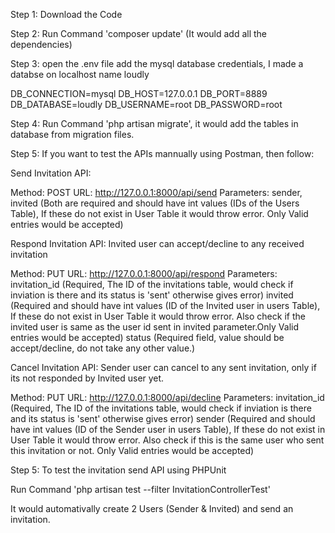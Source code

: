 Step 1: Download the Code

Step 2: Run Command 'composer update' (It would add all the dependencies)

Step 3: open the .env file add the mysql database credentials, I made a databse on localhost name loudly

DB_CONNECTION=mysql
DB_HOST=127.0.0.1
DB_PORT=8889
DB_DATABASE=loudly
DB_USERNAME=root
DB_PASSWORD=root

Step 4: Run Command 'php artisan migrate', it would add the tables in database from migration files.

Step 5: If you want to test the APIs mannually using Postman, then follow:

Send Invitation API:  

Method: POST
URL: http://127.0.0.1:8000/api/send
Parameters: sender, invited (Both are required and  should have int values (IDs of the Users Table), If these do not exist in User Table it would throw error. Only Valid entries would be accepted)

Respond Invitation API: Invited user can accept/decline to any received invitation

Method: PUT
URL: http://127.0.0.1:8000/api/respond
Parameters: 
    invitation_id (Required, The ID of the invitations table, would check if inviation is there and its status is 'sent' otherwise gives error) 
    invited (Required and  should have int values (ID of the Invited user in users Table), If these do not exist in User Table it would throw error. Also                  check if the invited user is same as the user id sent in invited parameter.Only Valid entries would be accepted)
    status (Required field, value should be accept/decline, do not take any other value.)
    
Cancel Invitation API: Sender user can cancel to any sent invitation, only if its not responded by Invited user yet.

Method: PUT
URL: http://127.0.0.1:8000/api/decline
Parameters: 
    invitation_id (Required, The ID of the invitations table, would check if inviation is there and its status is 'sent' otherwise gives error) 
    sender (Required and  should have int values (ID of the Sender user in users Table), If these do not exist in User Table it would throw error. Also check               if this is the same user who sent this invitation or not. Only Valid entries would be accepted)
    
    

Step 5: To test the invitation send API using PHPUnit

Run Command 'php artisan test --filter InvitationControllerTest'

It would automativally create 2 Users (Sender & Invited) and send an invitation.
